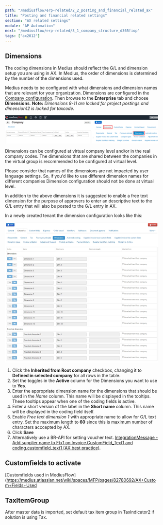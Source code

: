 ```yaml
---
path: "/mediusflow/erp-related/2_2_posting_and_financial_related_ax"
title: "Posting and financial related settings"
section: "AX related settings"
module: "AP Automation"
next: "/mediusflow/erp-related/3_1_company_structure_d365fiop"
tags: ["ax2012"]
---
```

## Dimensions

The coding dimensions in Medius should reflect the G/L and dimension setup you are using in AX. In Medius, the order of dimensions is determined by the number of the dimensions used.

Medius needs to be configured with what dimensions and dimension names that are relevant for your organization. 
Dimensions are configured in the [Company configuration](https://cloud.mediusflow.com/$TenantNameQA/#/Administration/Medius.Core.Entities.Company/). Then browse to the **Enterprise** tab and choose **Dimensions**.
**Note:** *Dimensions 8-11 are locked for project postings and dimension12 is locked for taxcode.*

![](./images/BrowseToDimensions.png)

Dimensions can be configured at virtual company level and/or in the real company codes. The dimensions that are shared between the companies in the virtual group is recommended to be configured at virtual level. 

Please consider that names of the dimensions are not impacted by user language settings. So, if you'd like to use different dimension names for different companies Dimension configuration should not be done at virtual level.

In addition to the above dimensions it is suggested to enable a free text dimension for the purpose of approvers to enter an descriptive text to the G/L entry that will also be posted to the G/L entry in AX.

In a newly created tenant the dimension configuration looks like this:

![](./images/DimensionsDefaultSetup.png)

1. Click the **Inherited from Root company** checkbox, changing it to **Defined in selected company** for all rows in the table.
2. Set the toggles in the **Active** column for the Dimensions you want to use to **Yes**.
3. Enter the appropriate dimension name for the dimensions that should be used in the *Name* column. This name will be displayed in the tooltips. These tooltips appear when one of the coding fields is active. 
4. Enter a short version of the label in the **Short name** column. This name will be displayed in the coding field itself.
5. Enable *Free text dimension 1* with appropriate name to allow for G/L text entry. Set the maximum length to **60** since this is maximum number of characters acccepted by AX. 
6. Click **Save**
7. Alternatively use a BR-API for setting voucher text. [IntegrationMessage - Add supplier name to Ftx1 on Invoice.CustomField_Text1 and coding.customfield_text1 (AX best practice)](https://medius.atlassian.net/wiki/spaces/MC/pages/82777546/Frequently+used+API+based+BRs).

## Customfields to activate
[Customfields used in MediusFlow](https://medius.atlassian.net/wiki/spaces/MFP/pages/82780692/AX+Custom+Fields+Used

## TaxItemGroup
After master data is imported, set default tax item group in TaxIndicator2 if solution is using Tax.
